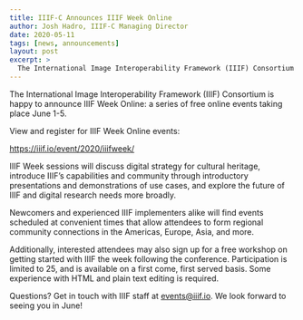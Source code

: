 ```yaml
---
title: IIIF-C Announces IIIF Week Online
author: Josh Hadro, IIIF-C Managing Director
date: 2020-05-11
tags: [news, announcements]
layout: post
excerpt: >
  The International Image Interoperability Framework (IIIF) Consortium is happy to announce IIIF Week Online: a series of free online events taking place June 1-5.
---
```


The International Image Interoperability Framework (IIIF) Consortium is happy to announce IIIF Week Online: a series of free online events taking place June 1-5.

View and register for IIIF Week Online events: 

<https://iiif.io/event/2020/iiifweek/>

IIIF Week sessions will discuss digital strategy for cultural heritage, introduce IIIF’s capabilities and community through introductory presentations and demonstrations of use cases, and explore the future of IIIF and digital research needs more broadly. 

Newcomers and experienced IIIF implementers alike will find events scheduled at convenient times that allow attendees to form regional community connections in the Americas, Europe, Asia, and more.

Additionally, interested attendees may also sign up for a free workshop on getting started with IIIF the week following the conference. Participation is limited to 25, and is available on a first come, first served basis. Some experience with HTML and plain text editing is required. 

Questions? Get in touch with IIIF staff at <events@iiif.io>. We look forward to seeing you in June!